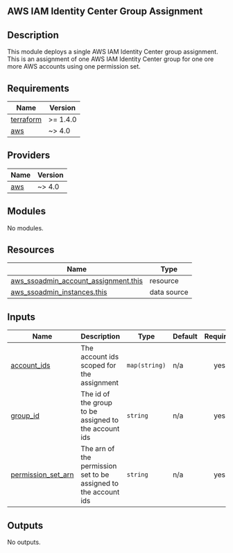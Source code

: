 ## AWS IAM Identity Center Group Assignment
## Description
This module deploys a single AWS IAM Identity Center group assignment. This is an assignment of one AWS IAM Identity Center group for one ore more AWS accounts using one permission set.

<!-- BEGIN_TF_DOCS -->
## Requirements

| Name | Version |
|------|---------|
| <a name="requirement_terraform"></a> [terraform](#requirement\_terraform) | >= 1.4.0 |
| <a name="requirement_aws"></a> [aws](#requirement\_aws) | ~> 4.0 |

## Providers

| Name | Version |
|------|---------|
| <a name="provider_aws"></a> [aws](#provider\_aws) | ~> 4.0 |

## Modules

No modules.

## Resources

| Name | Type |
|------|------|
| [aws_ssoadmin_account_assignment.this](https://registry.terraform.io/providers/hashicorp/aws/latest/docs/resources/ssoadmin_account_assignment) | resource |
| [aws_ssoadmin_instances.this](https://registry.terraform.io/providers/hashicorp/aws/latest/docs/data-sources/ssoadmin_instances) | data source |

## Inputs

| Name | Description | Type | Default | Required |
|------|-------------|------|---------|:--------:|
| <a name="input_account_ids"></a> [account\_ids](#input\_account\_ids) | The account ids scoped for the assignment | `map(string)` | n/a | yes |
| <a name="input_group_id"></a> [group\_id](#input\_group\_id) | The id of the group to be assigned to the account ids | `string` | n/a | yes |
| <a name="input_permission_set_arn"></a> [permission\_set\_arn](#input\_permission\_set\_arn) | The arn of the permission set to be assigned to the account ids | `string` | n/a | yes |

## Outputs

No outputs.
<!-- END_TF_DOCS -->